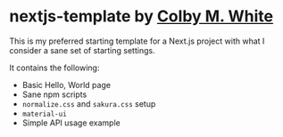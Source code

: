 # nextjs-template by [Colby M. White]

This is my preferred starting template for a Next.js project
with what I consider a sane set of starting settings.

It contains the following:
- Basic Hello, World page
- Sane npm scripts
- `normalize.css` and `sakura.css` setup
- `material-ui`
- Simple API usage example

[Colby M. White]: https://github.com/colbywhite/
